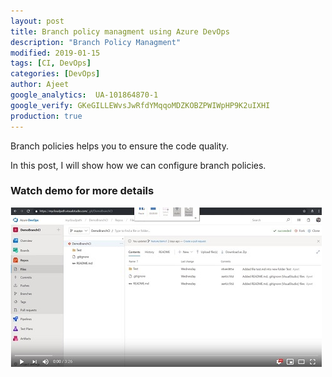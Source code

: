 ```yaml
---
layout: post
title: Branch policy managment using Azure DevOps
description: "Branch Policy Managment"
modified: 2019-01-15
tags: [CI, DevOps]
categories: [DevOps]
author: Ajeet
google_analytics:  UA-101864870-1
google_verify: GKeGILLEWvsJwRfdYMqqoMDZKOBZPWIWpHP9K2uIXHI
production: true
---
```

Branch policies helps you to ensure the code quality.

In this post, I will show how we can configure branch policies.
<!--more-->


### Watch demo for more details
 [  ![](../images/others/enableci.JPG)](https://youtu.be/MXoU-U6SOX0)
        

